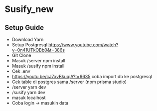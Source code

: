 # Susify_new

## Setup Guide
- Download Yarn
- Setup Postgresql https://www.youtube.com/watch?v=0n41UTkOBb0&t=386s
- Git Clone
- Masuk /server npm install
- Masuk /susify npm install
- Cek .env 
- https://youtu.be/cJ7xvBkuqiA?t=6635 coba import db ke postgresql
- Cek table di postgres sama /server (npm prisma studio)
- /server yarn dev
- /susify yarn dev
- masuk localhost
- Coba login -> masukin data
